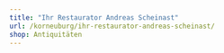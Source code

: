```yaml
---
title: "Ihr Restaurator Andreas Scheinast"
url: /korneuburg/ihr-restaurator-andreas-scheinast/
shop: Antiquitäten
---
```


